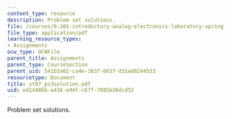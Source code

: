 ```yaml
---
content_type: resource
description: Problem set solutions.
file: /courses/6-101-introductory-analog-electronics-laboratory-spring-2007/ed14486ba436e94fc67f7885b36dcd52_st07_ps3solution.pdf
file_type: application/pdf
learning_resource_types:
- Assignments
ocw_type: OCWFile
parent_title: Assignments
parent_type: CourseSection
parent_uid: 541b3a62-ca4e-3837-6657-d31ed0244533
resourcetype: Document
title: st07_ps3solution.pdf
uid: ed14486b-a436-e94f-c67f-7885b36dcd52
---
```

Problem set solutions.

